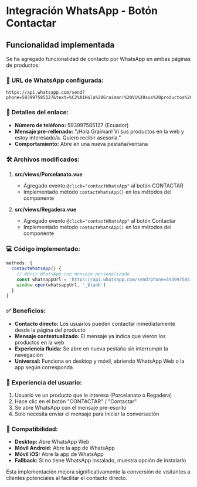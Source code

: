 # Integración WhatsApp - Botón Contactar

## Funcionalidad implementada

Se ha agregado funcionalidad de contacto por WhatsApp en ambas páginas de productos:

### 🔗 **URL de WhatsApp configurada:**
```
https://api.whatsapp.com/send?phone=593997585127&text=%C2%A1Hola%20Graiman!%20Vi%20sus%20productos%20en%20la%20web%20y%20estoy%20interesado/a.%20Quiero%20recibir%20asesor%C3%ADa.
```

### 📱 **Detalles del enlace:**
- **Número de teléfono:** 593997585127 (Ecuador)
- **Mensaje pre-rellenado:** "¡Hola Graiman! Vi sus productos en la web y estoy interesado/a. Quiero recibir asesoría."
- **Comportamiento:** Abre en una nueva pestaña/ventana

### 🛠 **Archivos modificados:**

1. **src/views/Porcelanato.vue**
   - Agregado evento `@click="contactWhatsApp"` al botón CONTACTAR
   - Implementado método `contactWhatsApp()` en los métodos del componente

2. **src/views/Regadera.vue**  
   - Agregado evento `@click="contactWhatsApp"` al botón Contactar
   - Implementado método `contactWhatsApp()` en los métodos del componente

### 💻 **Código implementado:**

```javascript
methods: {
  contactWhatsApp() {
    // Abrir WhatsApp con mensaje personalizado
    const whatsappUrl = 'https://api.whatsapp.com/send?phone=593997585127&text=%C2%A1Hola%20Graiman!%20Vi%20sus%20productos%20en%20la%20web%20y%20estoy%20interesado/a.%20Quiero%20recibir%20asesor%C3%ADa.'
    window.open(whatsappUrl, '_blank')
  }
}
```

### ✅ **Beneficios:**

- **Contacto directo:** Los usuarios pueden contactar inmediatamente desde la página del producto
- **Mensaje contextualizado:** El mensaje ya indica que vieron los productos en la web
- **Experiencia fluida:** Se abre en nueva pestaña sin interrumpir la navegación
- **Universal:** Funciona en desktop y móvil, abriendo WhatsApp Web o la app según corresponda

### 🎯 **Experiencia del usuario:**

1. Usuario ve un producto que le interesa (Porcelanato o Regadera)
2. Hace clic en el botón "CONTACTAR" / "Contactar"
3. Se abre WhatsApp con el mensaje pre-escrito
4. Solo necesita enviar el mensaje para iniciar la conversación

### 📲 **Compatibilidad:**

- **Desktop:** Abre WhatsApp Web
- **Móvil Android:** Abre la app de WhatsApp
- **Móvil iOS:** Abre la app de WhatsApp  
- **Fallback:** Si no tiene WhatsApp instalado, muestra opción de instalarlo

Esta implementación mejora significativamente la conversión de visitantes a clientes potenciales al facilitar el contacto directo.
